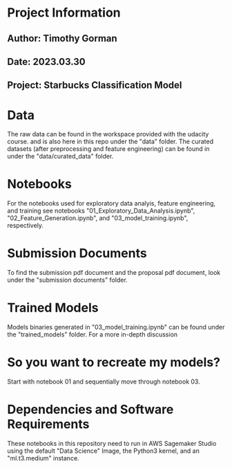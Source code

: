 # Project Information
## Author: Timothy Gorman
## Date: 2023.03.30
## Project: Starbucks Classification Model

# Data
The raw data can be found in the workspace provided with the udacity course. and is also here in this repo under the "data" folder.  The curated datasets (after preprocessing and feature engineering) can be found in under the "data/curated_data" folder.

# Notebooks
For the notebooks used for exploratory data analyis, feature engineering, and training see notebooks "01_Exploratory_Data_Analysis.ipynb", "02_Feature_Generation.ipynb", and "03_model_training.ipynb", respectively.

# Submission Documents
To find the submission pdf document and the proposal pdf document, look under the "submission documents" folder.

# Trained Models
Models binaries generated in "03_model_training.ipynb" can be found under the "trained_models" folder. For a more in-depth discussion 

# So you want to recreate my models?
Start with notebook 01 and sequentially move through notebook 03.

# Dependencies and Software Requirements
These notebooks in this repository need to run in AWS Sagemaker Studio using the default "Data Science" Image, the Python3 kernel, and an "ml.t3.medium" instance.
